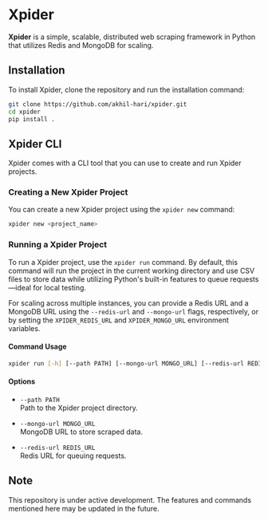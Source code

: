 
# Xpider

**Xpider** is a simple, scalable, distributed web scraping framework in Python that utilizes Redis and MongoDB for scaling.

## Installation

To install Xpider, clone the repository and run the installation command:

```bash
git clone https://github.com/akhil-hari/xpider.git
cd xpider
pip install .
```

## Xpider CLI

Xpider comes with a CLI tool that you can use to create and run Xpider projects.

### Creating a New Xpider Project

You can create a new Xpider project using the `xpider new` command:

```bash
xpider new <project_name>
```

### Running a Xpider Project

To run a Xpider project, use the `xpider run` command. By default, this command will run the project in the current working directory and use CSV files to store data while utilizing Python's built-in features to queue requests—ideal for local testing.

For scaling across multiple instances, you can provide a Redis URL and a MongoDB URL using the `--redis-url` and `--mongo-url` flags, respectively, or by setting the `XPIDER_REDIS_URL` and `XPIDER_MONGO_URL` environment variables.

#### Command Usage

```bash
xpider run [-h] [--path PATH] [--mongo-url MONGO_URL] [--redis-url REDIS_URL]
```

#### Options



- `--path PATH`  
  Path to the Xpider project directory.

- `--mongo-url MONGO_URL`  
  MongoDB URL to store scraped data.

- `--redis-url REDIS_URL`  
  Redis URL for queuing requests.

## Note

This repository is under active development. The features and commands mentioned here may be updated in the future.